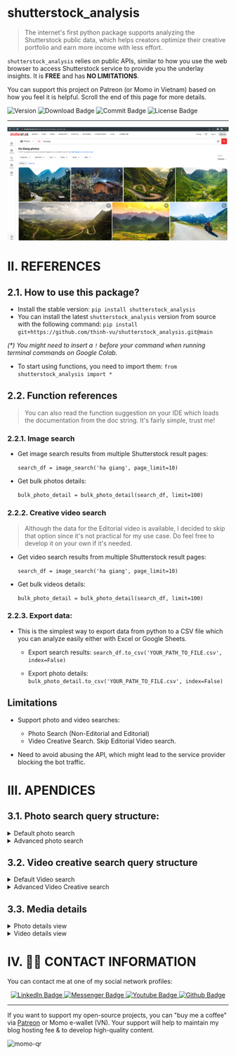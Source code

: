 # shutterstock_analysis
> The internet's first python package supports analyzing the Shutterstock public data, which helps creators optimize their creative portfolio and earn more income with less effort.

`shutterstock_analysis` relies on public APIs, similar to how you use the web browser to access Shutterstock service to provide you the underlay insights. It is **FREE** and has **NO LIMITATIONS**. 

You can support this project on Patreon (or Momo in Vietnam) based on how you feel it is helpful. Scroll the end of this page for more details.

<div>
  <img src="https://img.shields.io/pypi/pyversions/shutterstock_analysis?logoColor=brown&style=plastic" alt= "Version"/>
  <img src="https://img.shields.io/pypi/dm/shutterstock_analysis" alt="Download Badge"/>
  <img src="https://img.shields.io/github/last-commit/thinh-vu/shutterstock_analysis" alt="Commit Badge"/>
  <img src="https://img.shields.io/github/license/thinh-vu/shutterstock_analysis?color=red" alt="License Badge"/>
</div>

---
![advanced_search](https://raw.githubusercontent.com/thinh-vu/shutterstock_analysis/main/src/shutterstock_image_search_ha_giang_hero.png)


# II. REFERENCES
## 2.1. How to use this package?
- Install the stable version: `pip install shutterstock_analysis`
- You can install the latest `shutterstock_analysis` version from source with the following command:
`pip install git+https://github.com/thinh-vu/shutterstock_analysis.git@main`

_(*) You might need to insert a `!` before your command when running terminal commands on Google Colab._

- To start using functions, you need to import them: `from shutterstock_analysis import *`

## 2.2. Function references

> You can also read the function suggestion on your IDE which loads the documentation from the doc string. It's fairly simple, trust me!

### 2.2.1. Image search
- Get image search results from multiple Shutterstock result pages:
  
   `search_df = image_search('ha giang', page_limit=10)`

- Get bulk photos details:

  `bulk_photo_detail = bulk_photo_detail(search_df, limit=100)`

### 2.2.2. Creative video search
> Although the data for the Editorial video is available, I decided to skip that option since it's not practical for my use case. Do feel free to develop it on your own if it's needed.

- Get video search results from multiple Shutterstock result pages:
  
  `search_df = image_search('ha giang', page_limit=10)`

- Get bulk videos details:
  
  `bulk_photo_detail = bulk_photo_detail(search_df, limit=100)`

### 2.2.3. Export data:
- This is the simplest way to export data from python to a CSV file which you can analyze easily either with Excel or Google Sheets.
  - Export search results: `search_df.to_csv('YOUR_PATH_TO_FILE.csv', index=False)`

  - Export photo details: `bulk_photo_detail.to_csv('YOUR_PATH_TO_FILE.csv', index=False)`

## Limitations
- Support photo and video searches: 
  - Photo Search (Non-Editorial and Editorial)
  - Video Creative Search. Skip Editorial Video search.

- Need to avoid abusing the API, which might lead to the service provider blocking the bot traffic.

# III. APENDICES

## 3.1. Photo search query structure:
  <details>
    <summary>Default photo search</summary>

  ```https://www.shutterstock.com/_next/data/abgKsgPYfFDoIqIr0JlX0/en/_shutterstock/search/ha-giang.json?image_type=photo&term=ha-giang```

  Default Search UI:

  ![default_search](https://raw.githubusercontent.com/thinh-vu/shutterstock_analysis/main/src/shutter_stock_default_photo_search_ui.png)

  </details>

  <details>
    <summary>Advanced photo search</summary>

  ```https://www.shutterstock.com/_next/data/abgKsgPYfFDoIqIr0JlX0/en/_shutterstock/search/ha-giang.json?image_type=photo&term=ha-giang&page=2&&contributor=Big+Pearl&category=Nature&sort=newest&release=editorial&mreleased=true&exclude=car%2C+bike&artistsInclude=VN&authentic=true```

  Advanced Search UI:

  ![advanced_search](https://raw.githubusercontent.com/thinh-vu/shutterstock_analysis/main/src/shutter_stock_advanced_photo_search_ui.png)
      
  </details>

## 3.2. Video creative search query structure
<details>
  <summary>Default Video search</summary>
  
  ```https://www.shutterstock.com/_next/data/qaf5FoOwtgZ0aXCZ3JlVY/en/_shutterstock/video/search/ha-giang.json?term=ha-giang```

  - Video Creative, default search UI

  ![advanced_video_search](https://raw.githubusercontent.com/thinh-vu/shutterstock_analysis/main/src/shutterstock_video_search.png)

</details>

<details>
  <summary>Advanced Video Creative search</summary>
  
  ```https://www.shutterstock.com/_next/data/qaf5FoOwtgZ0aXCZ3JlVY/en/_shutterstock/video/search/ha-giang.json?term=ha-giang&page=2&sort=newest&res=4k&aspect_ratio=16%3A9&duration=0-90&fps=30&mreleased=true&people_number=2&contributor=bui+minh+vu&artistsInclude=VN&exclude=car%2C+bike&release=editorial&category=Nature&safe=off```

</details>

## 3.3. Media details

<details>
  <summary>Photo details view</summary>
  
  ```https://www.shutterstock.com/_next/data/C9XIXNeuNSgmiYo-YdBAv/en/_shutterstock/image-photo/ha-giang-province-northeast-vietnam-1575835303.json?title=ha-giang-province-northeast-vietnam-1575835303```

  ![photo_details](https://raw.githubusercontent.com/thinh-vu/shutterstock_analysis/main/src/shutterstock_image_details.png)

</details>

<details>
  <summary>Video details view</summary>
  
  ```https://www.shutterstock.com/_next/data/C9XIXNeuNSgmiYo-YdBAv/en/_shutterstock/video/clip-1053358490-terraced-rice-field-ha-giang-province-vietnam.json?slug=clip-1053358490-terraced-rice-field-ha-giang-province-vietnam```

  ![photo_details](https://raw.githubusercontent.com/thinh-vu/shutterstock_analysis/main/src/shutterstock_video_details.png)

</details>

# IV. 🙋‍♂️ CONTACT INFORMATION
You can contact me at one of my social network profiles:

<div id="badges" align="center">
  <a href="https://www.linkedin.com/in/thinh-vu">
    <img src="https://img.shields.io/badge/LinkedIn-blue?style=for-the-badge&logo=linkedin&logoColor=white" alt="LinkedIn Badge"/>
  </a>
  <a href="https://www.messenger.com/t/mr.thinh.ueh">
    <img src="https://img.shields.io/badge/Messenger-00B2FF?style=for-the-badge&logo=messenger&logoColor=white" alt="Messenger Badge"/>
  <a href="https://www.youtube.com/channel/UCYgG-bmk92OhYsP20TS0MbQ">
    <img src="https://img.shields.io/badge/YouTube-red?style=for-the-badge&logo=youtube&logoColor=white" alt="Youtube Badge"/>
  </a>
  </a>
    <a href="https://github.com/thinh-vu">
    <img src="https://img.shields.io/badge/GitHub-100000?style=for-the-badge&logo=github&logoColor=white" alt="Github Badge"/>
  </a>
</div>

---

If you want to support my open-source projects, you can "buy me a coffee" via [Patreon](https://patreon.com/thinhvu?utm_medium=clipboard_copy&utm_source=copyLink&utm_campaign=creatorshare_creator) or Momo e-wallet (VN). Your support will help to maintain my blog hosting fee & to develop high-quality content.

![momo-qr](https://github.com/thinh-vu/vnstock/blob/main/src/momo-qr-thinhvu.jpeg?raw=true)